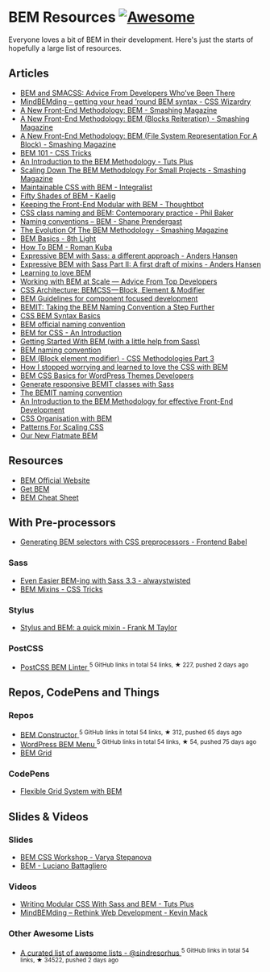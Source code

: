 <h1>
 BEM Resources
 <a href="https://github.com/sindresorhus/awesome">
  <img alt="Awesome" src="https://cdn.rawgit.com/sindresorhus/awesome/d7305f38d29fed78fa85652e3a63e154dd8e8829/media/badge.svg"/>
 </a>
</h1>
<p>
 Everyone loves a bit of BEM in their development. Here's just the starts of hopefully a large list of resources.
</p>
<h2>
 Articles
</h2>
<ul>
 <li>
  <a href="http://www.sitepoint.com/bem-smacss-advice-from-developers/">
   BEM and SMACSS: Advice From Developers Who’ve Been There
  </a>
 </li>
 <li>
  <a href="http://csswizardry.com/2013/01/mindbemding-getting-your-head-round-bem-syntax/">
   MindBEMding – getting your head ’round BEM syntax - CSS Wizardry
  </a>
 </li>
 <li>
  <a href="https://www.smashingmagazine.com/2012/04/a-new-front-end-methodology-bem/">
   A New Front-End Methodology: BEM - Smashing Magazine
  </a>
 </li>
 <li>
  <a href="https://www.smashingmagazine.com/a-new-front-end-methodology-bem-blocks-reiteration/">
   A New Front-End Methodology: BEM (Blocks Reiteration) - Smashing Magazine
  </a>
 </li>
 <li>
  <a href="https://www.smashingmagazine.com/front-end-methodology-bem-file-system-representation/">
   A New Front-End Methodology: BEM (File System Representation For A Block) - Smashing Magazine
  </a>
 </li>
 <li>
  <a href="https://css-tricks.com/bem-101/">
   BEM 101 - CSS Tricks
  </a>
 </li>
 <li>
  <a href="http://webdesign.tutsplus.com/articles/an-introduction-to-the-bem-methodology--cms-19403">
   An Introduction to the BEM Methodology - Tuts Plus
  </a>
 </li>
 <li>
  <a href="https://www.smashingmagazine.com/2014/07/bem-methodology-for-small-projects/">
   Scaling Down The BEM Methodology For Small Projects - Smashing Magazine
  </a>
 </li>
 <li>
  <a href="http://www.integralist.co.uk/posts/bem.html">
   Maintainable CSS with BEM - Integralist
  </a>
 </li>
 <li>
  <a href="http://blog.kaelig.fr/post/48196348743/fifty-shades-of-bem">
   Fifty Shades of BEM - Kaelig
  </a>
 </li>
 <li>
  <a href="https://robots.thoughtbot.com/keeping-the-frontend-modular-with-bem">
   Keeping the Front-End Modular with BEM - Thoughtbot
  </a>
 </li>
 <li>
  <a href="http://philbaker.me/2014/02/css-class-naming-and-bem-contemporary-practice/">
   CSS class naming and BEM: Contemporary practice - Phil Baker
  </a>
 </li>
 <li>
  <a href="http://shaneprendergast.co.uk/css/naming-conventions-bem/">
   Naming conventions – BEM - Shane Prendergast
  </a>
 </li>
 <li>
  <a href="https://www.smashingmagazine.com/2013/02/the-history-of-the-bem-methodology/">
   The Evolution Of The BEM Methodology - Smashing Magazine
  </a>
 </li>
 <li>
  <a href="http://blog.8thlight.com/nelsol-batalla/2014/08/01/bem-basics.html">
   BEM Basics - 8th Light
  </a>
 </li>
 <li>
  <a href="https://medium.com/@Codebryo/how-to-bem-4a55fa3cd429">
   How To BEM - Roman Kuba
  </a>
 </li>
 <li>
  <a href="http://codepen.io/andersschmidt/post/expressive-bem-with-sass-a-different-approach">
   Expressive BEM with Sass: a different approach - Anders Hansen
  </a>
 </li>
 <li>
  <a href="http://codepen.io/andersschmidt/post/expressive-bem-with-sass-part-ii-a-first-draft-of-mixins">
   Expressive BEM with Sass Part II: A first draft of mixins - Anders Hansen
  </a>
 </li>
 <li>
  <a href="http://mono.company/journal/frontend/learning-to-love-bem//">
   Learning to love BEM
  </a>
 </li>
 <li>
  <a href="http://www.sitepoint.com/working-bem-scale-advice-top-developers/">
   Working with BEM at Scale — Advice From Top Developers
  </a>
 </li>
 <li>
  <a href="https://medium.com/@mjtweaver/css-architecture-bemcss-block-element-modifier-e642bd0f4218">
   CSS Architecture: BEMCSS — Block, Element &  Modifier
  </a>
 </li>
 <li>
  <a href="http://www.joelambert.co.uk/article/bem-guidelines/">
   BEM Guidelines for component focused development
  </a>
 </li>
 <li>
  <a href="http://csswizardry.com/2015/08/bemit-taking-the-bem-naming-convention-a-step-further/">
   BEMIT: Taking the BEM Naming Convention a Step Further
  </a>
 </li>
 <li>
  <a href="https://coryrylan.com/blog/css-bem-syntax-basics">
   CSS BEM Syntax Basics
  </a>
 </li>
 <li>
  <a href="https://en.bem.info/method/naming-convention/">
   BEM official naming convention
  </a>
 </li>
 <li>
  <a href="http://www.gapintelligence.com/blog/2015/bem-for-css-an-introduction">
   BEM for CSS - An Introduction
  </a>
 </li>
 <li>
  <a href="https://www.packtpub.com/books/content/getting-started-bem-little-help-sass/">
   Getting Started With BEM (with a little help from Sass)
  </a>
 </li>
 <li>
  <a href="http://alexmuraro.me/posts/bem/">
   BEM naming convention
  </a>
 </li>
 <li>
  <a href="http://techblog.buyapowa.com/css/frontend/scss/sass/2015/10/07/css-methodologies-part-3.html">
   BEM (Block element modifier) - CSS Methodologies Part 3
  </a>
 </li>
 <li>
  <a href="http://www.theodo.fr/blog/2015/10/how-i-stopped-worrying-and-learned-to-love-the-css-with-bem/">
   How I stopped worrying and learned to love the CSS with BEM
  </a>
 </li>
 <li>
  <a href="https://ahmadawais.com/bem-css-basics-for-wordpress-themes-developers/">
   BEM CSS Basics for WordPress Themes Developers
  </a>
 </li>
 <li>
  <a href="http://codepen.io/craigmdennis/post/generate-responsive-bemit-classes-with-sass">
   Generate responsive BEMIT classes with Sass
  </a>
 </li>
 <li>
  <a href="http://www.jamesturneronline.net/beautifulweb/bemit-naming-convention.html">
   The BEMIT naming convention
  </a>
 </li>
 <li>
  <a href="http://4digits.net/blog/sass/introduction-to-bem.html">
   An Introduction to the BEM Methodology for effective Front-End Development
  </a>
 </li>
 <li>
  <a href="http://www.blankmaker.com/css-organization-with-bem/">
   CSS Organisation with BEM
  </a>
 </li>
 <li>
  <a href="https://dominikpiatek.com/patterns-for-scaling-css/">
   Patterns For Scaling CSS
  </a>
 </li>
 <li>
  <a href="https://m.alphasights.com/our-new-flatmate-bem-15591204af04#.paldmaoyp">
   Our New Flatmate BEM
  </a>
 </li>
</ul>
<h2>
 Resources
</h2>
<ul>
 <li>
  <a href="https://en.bem.info/">
   BEM Official Website
  </a>
 </li>
 <li>
  <a href="http://getbem.com/introduction/">
   Get BEM
  </a>
 </li>
 <li>
  <a href="https://gist.github.com/ingdir/0b211b9253c376f9cfa5">
   BEM Cheat Sheet
  </a>
 </li>
</ul>
<h2>
 With Pre-processors
</h2>
<ul>
 <li>
  <a href="http://frontendbabel.info/articles/bem-with-css-preprocessors/">
   Generating BEM selectors with CSS preprocessors - Frontend Babel
  </a>
 </li>
</ul>
<h3>
 Sass
</h3>
<ul>
 <li>
  <a href="http://alwaystwisted.com/articles/2014-02-27-even-easier-bem-ing-with-sass-33">
   Even Easier BEM-ing with Sass 3.3 - alwaystwisted
  </a>
 </li>
 <li>
  <a href="https://css-tricks.com/snippets/sass/bem-mixins/">
   BEM Mixins - CSS Tricks
  </a>
 </li>
</ul>
<h3>
 Stylus
</h3>
<ul>
 <li>
  <a href="http://blog.frankmtaylor.com/2014/07/16/stylus-and-bem-a-quick-mixin/">
   Stylus and BEM: a quick mixin - Frank M Taylor
  </a>
 </li>
</ul>
<h3>
 PostCSS
</h3>
<ul>
 <li>
  <a href="https://github.com/postcss/postcss-bem-linter">
   PostCSS BEM Linter
  </a>
  <sup>
   5 GitHub links in total 54 links, &#9733 227, pushed 2 days ago
  </sup>
 </li>
</ul>
<h2>
 Repos, CodePens and Things
</h2>
<h3>
 Repos
</h3>
<ul>
 <li>
  <a href="https://github.com/danielguillan/bem-constructor">
   BEM Constructor
  </a>
  <sup>
   5 GitHub links in total 54 links, &#9733 312, pushed 65 days ago
  </sup>
 </li>
 <li>
  <a href="https://github.com/roikles/Wordpress-Bem-Menu">
   WordPress BEM Menu
  </a>
  <sup>
   5 GitHub links in total 54 links, &#9733 54, pushed 75 days ago
  </sup>
 </li>
 <li>
  <a href="https://github.com/bem-incubator/bem-grid">
   BEM Grid
  </a>
 </li>
</ul>
<h3>
 CodePens
</h3>
<ul>
 <li>
  <a href="http://codepen.io/dnomak/pen/wayPxJ?editors=100">
   Flexible Grid System with BEM
  </a>
 </li>
</ul>
<h2>
 Slides & Videos
</h2>
<h3>
 Slides
</h3>
<ul>
 <li>
  <a href="http://varya.me/bem-css-workshop/">
   BEM CSS Workshop - Varya Stepanova
  </a>
 </li>
 <li>
  <a href="https://speakerdeck.com/battaglr/bem">
   BEM - Luciano Battagliero
  </a>
 </li>
</ul>
<h3>
 Videos
</h3>
<ul>
 <li>
  <a href="https://www.youtube.com/watch?v=WH4U4K5W8N8">
   Writing Modular CSS With Sass and BEM - Tuts Plus
  </a>
 </li>
 <li>
  <a href="https://www.youtube.com/watch?v=vgg-NsKZaE4">
   MindBEMding – Rethink Web Development - Kevin Mack
  </a>
 </li>
</ul>
<h3>
 Other Awesome Lists
</h3>
<ul>
 <li>
  <a href="https://github.com/sindresorhus/awesome">
   A curated list of awesome lists - @sindresorhus
  </a>
  <sup>
   5 GitHub links in total 54 links, &#9733 34522, pushed 2 days ago
  </sup>
 </li>
</ul>
